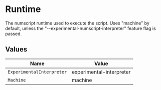 # Runtime

The numscript runtime used to execute the script. Uses "machine" by default, unless the "--experimental-numscript-interpreter" feature flag is passed.


## Values

| Name                      | Value                     |
| ------------------------- | ------------------------- |
| `ExperimentalInterpreter` | experimental-interpreter  |
| `Machine`                 | machine                   |